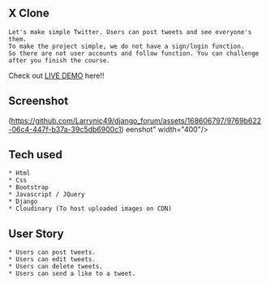 ## X Clone
```
Let's make simple Twitter. Users can post tweets and see everyone's them.
To make the project simple, we do not have a sign/login function.
So there are not user accounts and follow function. You can challenge after you finish the course.
```

Check out [LIVE DEMO](https://x-clone-65o2.onrender.com) here!!





## Screenshot
(https://github.com/Larrynic49/django_forum/assets/168606797/9769b622-06c4-447f-b37a-39c5db6900c1)
eenshot" width="400"/>

## Tech used
```
* Html
* Css
* Bootstrap
* Javascript / JQuery
* Django
* Cloudinary (To host uploaded images on CDN)
```

## User Story
```
* Users can post tweets.
* Users can edit tweets.
* Users can delete tweets.
* Users can send a like to a tweet.
```
